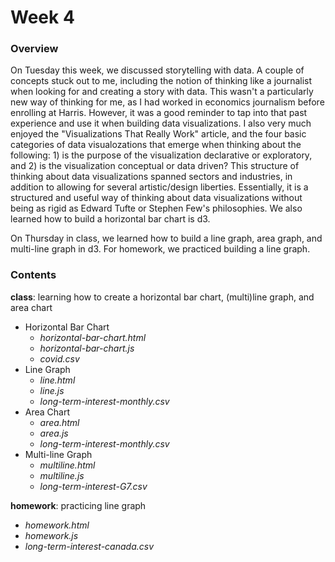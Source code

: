 # Week 4


### Overview

On Tuesday this week, we discussed storytelling with data. A couple of concepts stuck out to me, including the notion of thinking like a journalist when looking for and creating a story with data. This wasn't a particularly new way of thinking for me, as I had worked in economics journalism before enrolling at Harris. However, it was a good reminder to tap into that past experience and use it when building data visualizations. I also very much enjoyed the "Visualizations That Really Work" article, and the four basic categories of data visualozations that emerge when thinking about the following: 1) is the purpose of the visualization declarative or exploratory, and 2) is the visualization conceptual or data driven? This structure of thinking about data visualizations spanned sectors and industries, in addition to allowing for several artistic/design liberties. 
Essentially, it is a structured and useful way of thinking about data visualizations without being as rigid as Edward Tufte or Stephen Few's philosophies. We also learned how to build a horizontal bar chart is d3.

On Thursday in class, we learned how to build a line graph, area graph, and multi-line graph in d3. For homework, we practiced building a line graph. 



### Contents

**class**: learning how to create a horizontal bar chart, (multi)line graph, and area chart
- Horizontal Bar Chart
    - _horizontal-bar-chart.html_
    - _horizontal-bar-chart.js_
    - _covid.csv_
- Line Graph  
    - _line.html_
    - _line.js_
    - _long-term-interest-monthly.csv_  
- Area Chart
    - _area.html_
    - _area.js_
    - _long-term-interest-monthly.csv_
- Multi-line Graph
    - _multiline.html_
    - _multiline.js_
    - _long-term-interest-G7.csv_

**homework**: practicing line graph
- _homework.html_
-  _homework.js_
- _long-term-interest-canada.csv_
